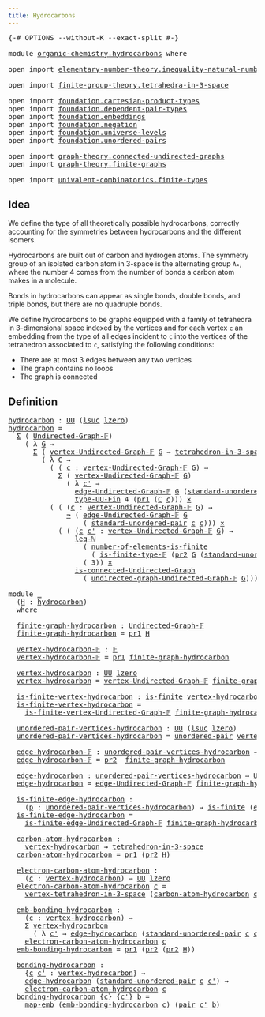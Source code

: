 ```yaml
---
title: Hydrocarbons
---
```


<pre class="Agda"><a id="38" class="Symbol">{-#</a> <a id="42" class="Keyword">OPTIONS</a> <a id="50" class="Pragma">--without-K</a> <a id="62" class="Pragma">--exact-split</a> <a id="76" class="Symbol">#-}</a>

<a id="81" class="Keyword">module</a> <a id="88" href="organic-chemistry.hydrocarbons.html" class="Module">organic-chemistry.hydrocarbons</a> <a id="119" class="Keyword">where</a>

<a id="126" class="Keyword">open</a> <a id="131" class="Keyword">import</a> <a id="138" href="elementary-number-theory.inequality-natural-numbers.html" class="Module">elementary-number-theory.inequality-natural-numbers</a>

<a id="191" class="Keyword">open</a> <a id="196" class="Keyword">import</a> <a id="203" href="finite-group-theory.tetrahedra-in-3-space.html" class="Module">finite-group-theory.tetrahedra-in-3-space</a>

<a id="246" class="Keyword">open</a> <a id="251" class="Keyword">import</a> <a id="258" href="foundation.cartesian-product-types.html" class="Module">foundation.cartesian-product-types</a>
<a id="293" class="Keyword">open</a> <a id="298" class="Keyword">import</a> <a id="305" href="foundation.dependent-pair-types.html" class="Module">foundation.dependent-pair-types</a>
<a id="337" class="Keyword">open</a> <a id="342" class="Keyword">import</a> <a id="349" href="foundation.embeddings.html" class="Module">foundation.embeddings</a>
<a id="371" class="Keyword">open</a> <a id="376" class="Keyword">import</a> <a id="383" href="foundation.negation.html" class="Module">foundation.negation</a>
<a id="403" class="Keyword">open</a> <a id="408" class="Keyword">import</a> <a id="415" href="foundation.universe-levels.html" class="Module">foundation.universe-levels</a>
<a id="442" class="Keyword">open</a> <a id="447" class="Keyword">import</a> <a id="454" href="foundation.unordered-pairs.html" class="Module">foundation.unordered-pairs</a>

<a id="482" class="Keyword">open</a> <a id="487" class="Keyword">import</a> <a id="494" href="graph-theory.connected-undirected-graphs.html" class="Module">graph-theory.connected-undirected-graphs</a>
<a id="535" class="Keyword">open</a> <a id="540" class="Keyword">import</a> <a id="547" href="graph-theory.finite-graphs.html" class="Module">graph-theory.finite-graphs</a>

<a id="575" class="Keyword">open</a> <a id="580" class="Keyword">import</a> <a id="587" href="univalent-combinatorics.finite-types.html" class="Module">univalent-combinatorics.finite-types</a>
</pre>
## Idea

We define the type of all theoretically possible hydrocarbons, correctly accounting for the symmetries between hydrocarbons and the different isomers.

Hydrocarbons are built out of carbon and hydrogen atoms. The symmetry group of an isolated carbon atom in 3-space is the alternating group `A₄`, where the number 4 comes from the number of bonds a carbon atom makes in a molecule.

Bonds in hydrocarbons can appear as single bonds, double bonds, and triple bonds, but there are no quadruple bonds.

We define hydrocarbons to be graphs equipped with a family of tetrahedra in 3-dimensional space indexed by the vertices and for each vertex `c` an embedding from the type of all edges incident to `c` into the vertices of the tetrahedron associated to `c`, satisfying the following conditions:

- There are at most 3 edges between any two vertices
- The graph contains no loops
- The graph is connected

## Definition

<pre class="Agda"><a id="hydrocarbon"></a><a id="1564" href="organic-chemistry.hydrocarbons.html#1564" class="Function">hydrocarbon</a> <a id="1576" class="Symbol">:</a> <a id="1578" href="foundation-core.universe-levels.html#235" class="Primitive">UU</a> <a id="1581" class="Symbol">(</a><a id="1582" href="Agda.Primitive.html#780" class="Primitive">lsuc</a> <a id="1587" href="Agda.Primitive.html#764" class="Primitive">lzero</a><a id="1592" class="Symbol">)</a>
<a id="1594" href="organic-chemistry.hydrocarbons.html#1564" class="Function">hydrocarbon</a> <a id="1606" class="Symbol">=</a>
  <a id="1610" href="foundation-core.dependent-pair-types.html#515" class="Record">Σ</a> <a id="1612" class="Symbol">(</a> <a id="1614" href="graph-theory.finite-graphs.html#1298" class="Function">Undirected-Graph-𝔽</a><a id="1632" class="Symbol">)</a>
    <a id="1638" class="Symbol">(</a> <a id="1640" class="Symbol">λ</a> <a id="1642" href="organic-chemistry.hydrocarbons.html#1642" class="Bound">G</a> <a id="1644" class="Symbol">→</a>
      <a id="1652" href="foundation-core.dependent-pair-types.html#515" class="Record">Σ</a> <a id="1654" class="Symbol">(</a> <a id="1656" href="graph-theory.finite-graphs.html#1446" class="Function">vertex-Undirected-Graph-𝔽</a> <a id="1682" href="organic-chemistry.hydrocarbons.html#1642" class="Bound">G</a> <a id="1684" class="Symbol">→</a> <a id="1686" href="finite-group-theory.tetrahedra-in-3-space.html#842" class="Function">tetrahedron-in-3-space</a><a id="1708" class="Symbol">)</a>
        <a id="1718" class="Symbol">(</a> <a id="1720" class="Symbol">λ</a> <a id="1722" href="organic-chemistry.hydrocarbons.html#1722" class="Bound">C</a> <a id="1724" class="Symbol">→</a>
          <a id="1736" class="Symbol">(</a> <a id="1738" class="Symbol">(</a> <a id="1740" href="organic-chemistry.hydrocarbons.html#1740" class="Bound">c</a> <a id="1742" class="Symbol">:</a> <a id="1744" href="graph-theory.finite-graphs.html#1446" class="Function">vertex-Undirected-Graph-𝔽</a> <a id="1770" href="organic-chemistry.hydrocarbons.html#1642" class="Bound">G</a><a id="1771" class="Symbol">)</a> <a id="1773" class="Symbol">→</a>
            <a id="1787" href="foundation-core.dependent-pair-types.html#515" class="Record">Σ</a> <a id="1789" class="Symbol">(</a> <a id="1791" href="graph-theory.finite-graphs.html#1446" class="Function">vertex-Undirected-Graph-𝔽</a> <a id="1817" href="organic-chemistry.hydrocarbons.html#1642" class="Bound">G</a><a id="1818" class="Symbol">)</a>
              <a id="1834" class="Symbol">(</a> <a id="1836" class="Symbol">λ</a> <a id="1838" href="organic-chemistry.hydrocarbons.html#1838" class="Bound">c&#39;</a> <a id="1841" class="Symbol">→</a>
                <a id="1859" href="graph-theory.finite-graphs.html#1829" class="Function">edge-Undirected-Graph-𝔽</a> <a id="1883" href="organic-chemistry.hydrocarbons.html#1642" class="Bound">G</a> <a id="1885" class="Symbol">(</a><a id="1886" href="foundation.unordered-pairs.html#4458" class="Function">standard-unordered-pair</a> <a id="1910" href="organic-chemistry.hydrocarbons.html#1740" class="Bound">c</a> <a id="1912" href="organic-chemistry.hydrocarbons.html#1838" class="Bound">c&#39;</a><a id="1914" class="Symbol">))</a> <a id="1917" href="foundation-core.embeddings.html#1074" class="Function Operator">↪</a>
                <a id="1935" href="univalent-combinatorics.finite-types.html#5784" class="Function">type-UU-Fin</a> <a id="1947" class="Number">4</a> <a id="1949" class="Symbol">(</a><a id="1950" href="foundation-core.dependent-pair-types.html#605" class="Field">pr1</a> <a id="1954" class="Symbol">(</a><a id="1955" href="organic-chemistry.hydrocarbons.html#1722" class="Bound">C</a> <a id="1957" href="organic-chemistry.hydrocarbons.html#1740" class="Bound">c</a><a id="1958" class="Symbol">)))</a> <a id="1962" href="foundation-core.cartesian-product-types.html#590" class="Function Operator">×</a>
          <a id="1974" class="Symbol">(</a> <a id="1976" class="Symbol">(</a> <a id="1978" class="Symbol">(</a><a id="1979" href="organic-chemistry.hydrocarbons.html#1979" class="Bound">c</a> <a id="1981" class="Symbol">:</a> <a id="1983" href="graph-theory.finite-graphs.html#1446" class="Function">vertex-Undirected-Graph-𝔽</a> <a id="2009" href="organic-chemistry.hydrocarbons.html#1642" class="Bound">G</a><a id="2010" class="Symbol">)</a> <a id="2012" class="Symbol">→</a>
              <a id="2028" href="foundation-core.negation.html#465" class="Function">¬</a> <a id="2030" class="Symbol">(</a> <a id="2032" href="graph-theory.finite-graphs.html#1829" class="Function">edge-Undirected-Graph-𝔽</a> <a id="2056" href="organic-chemistry.hydrocarbons.html#1642" class="Bound">G</a>
                  <a id="2076" class="Symbol">(</a> <a id="2078" href="foundation.unordered-pairs.html#4458" class="Function">standard-unordered-pair</a> <a id="2102" href="organic-chemistry.hydrocarbons.html#1979" class="Bound">c</a> <a id="2104" href="organic-chemistry.hydrocarbons.html#1979" class="Bound">c</a><a id="2105" class="Symbol">)))</a> <a id="2109" href="foundation-core.cartesian-product-types.html#590" class="Function Operator">×</a>
            <a id="2123" class="Symbol">(</a> <a id="2125" class="Symbol">(</a> <a id="2127" class="Symbol">(</a><a id="2128" href="organic-chemistry.hydrocarbons.html#2128" class="Bound">c</a> <a id="2130" href="organic-chemistry.hydrocarbons.html#2130" class="Bound">c&#39;</a> <a id="2133" class="Symbol">:</a> <a id="2135" href="graph-theory.finite-graphs.html#1446" class="Function">vertex-Undirected-Graph-𝔽</a> <a id="2161" href="organic-chemistry.hydrocarbons.html#1642" class="Bound">G</a><a id="2162" class="Symbol">)</a> <a id="2164" class="Symbol">→</a>
                <a id="2182" href="elementary-number-theory.inequality-natural-numbers.html#1660" class="Function">leq-ℕ</a>
                  <a id="2206" class="Symbol">(</a> <a id="2208" href="univalent-combinatorics.finite-types.html#12503" class="Function">number-of-elements-is-finite</a>
                    <a id="2257" class="Symbol">(</a> <a id="2259" href="univalent-combinatorics.finite-types.html#4827" class="Function">is-finite-type-𝔽</a> <a id="2276" class="Symbol">(</a><a id="2277" href="foundation-core.dependent-pair-types.html#617" class="Field">pr2</a> <a id="2281" href="organic-chemistry.hydrocarbons.html#1642" class="Bound">G</a> <a id="2283" class="Symbol">(</a><a id="2284" href="foundation.unordered-pairs.html#4458" class="Function">standard-unordered-pair</a> <a id="2308" href="organic-chemistry.hydrocarbons.html#2128" class="Bound">c</a> <a id="2310" href="organic-chemistry.hydrocarbons.html#2130" class="Bound">c&#39;</a><a id="2312" class="Symbol">))))</a>
                  <a id="2335" class="Symbol">(</a> <a id="2337" class="Number">3</a><a id="2338" class="Symbol">))</a> <a id="2341" href="foundation-core.cartesian-product-types.html#590" class="Function Operator">×</a>
                <a id="2359" href="graph-theory.connected-undirected-graphs.html#745" class="Function">is-connected-Undirected-Graph</a>
                  <a id="2407" class="Symbol">(</a> <a id="2409" href="graph-theory.finite-graphs.html#2330" class="Function">undirected-graph-Undirected-Graph-𝔽</a> <a id="2445" href="organic-chemistry.hydrocarbons.html#1642" class="Bound">G</a><a id="2446" class="Symbol">)))))</a>

<a id="2453" class="Keyword">module</a> <a id="2460" href="organic-chemistry.hydrocarbons.html#2460" class="Module">_</a>
  <a id="2464" class="Symbol">(</a><a id="2465" href="organic-chemistry.hydrocarbons.html#2465" class="Bound">H</a> <a id="2467" class="Symbol">:</a> <a id="2469" href="organic-chemistry.hydrocarbons.html#1564" class="Function">hydrocarbon</a><a id="2480" class="Symbol">)</a>
  <a id="2484" class="Keyword">where</a>

  <a id="2493" href="organic-chemistry.hydrocarbons.html#2493" class="Function">finite-graph-hydrocarbon</a> <a id="2518" class="Symbol">:</a> <a id="2520" href="graph-theory.finite-graphs.html#1298" class="Function">Undirected-Graph-𝔽</a>
  <a id="2541" href="organic-chemistry.hydrocarbons.html#2493" class="Function">finite-graph-hydrocarbon</a> <a id="2566" class="Symbol">=</a> <a id="2568" href="foundation-core.dependent-pair-types.html#605" class="Field">pr1</a> <a id="2572" href="organic-chemistry.hydrocarbons.html#2465" class="Bound">H</a>

  <a id="2577" href="organic-chemistry.hydrocarbons.html#2577" class="Function">vertex-hydrocarbon-𝔽</a> <a id="2598" class="Symbol">:</a> <a id="2600" href="univalent-combinatorics.finite-types.html#4743" class="Function">𝔽</a>
  <a id="2604" href="organic-chemistry.hydrocarbons.html#2577" class="Function">vertex-hydrocarbon-𝔽</a> <a id="2625" class="Symbol">=</a> <a id="2627" href="foundation-core.dependent-pair-types.html#605" class="Field">pr1</a> <a id="2631" href="organic-chemistry.hydrocarbons.html#2493" class="Function">finite-graph-hydrocarbon</a>

  <a id="2659" href="organic-chemistry.hydrocarbons.html#2659" class="Function">vertex-hydrocarbon</a> <a id="2678" class="Symbol">:</a> <a id="2680" href="foundation-core.universe-levels.html#235" class="Primitive">UU</a> <a id="2683" href="Agda.Primitive.html#764" class="Primitive">lzero</a>
  <a id="2691" href="organic-chemistry.hydrocarbons.html#2659" class="Function">vertex-hydrocarbon</a> <a id="2710" class="Symbol">=</a> <a id="2712" href="graph-theory.finite-graphs.html#1446" class="Function">vertex-Undirected-Graph-𝔽</a> <a id="2738" href="organic-chemistry.hydrocarbons.html#2493" class="Function">finite-graph-hydrocarbon</a>

  <a id="2766" href="organic-chemistry.hydrocarbons.html#2766" class="Function">is-finite-vertex-hydrocarbon</a> <a id="2795" class="Symbol">:</a> <a id="2797" href="univalent-combinatorics.finite-types.html#4004" class="Function">is-finite</a> <a id="2807" href="organic-chemistry.hydrocarbons.html#2659" class="Function">vertex-hydrocarbon</a>
  <a id="2828" href="organic-chemistry.hydrocarbons.html#2766" class="Function">is-finite-vertex-hydrocarbon</a> <a id="2857" class="Symbol">=</a>
    <a id="2863" href="graph-theory.finite-graphs.html#1687" class="Function">is-finite-vertex-Undirected-Graph-𝔽</a> <a id="2899" href="organic-chemistry.hydrocarbons.html#2493" class="Function">finite-graph-hydrocarbon</a>

  <a id="2927" href="organic-chemistry.hydrocarbons.html#2927" class="Function">unordered-pair-vertices-hydrocarbon</a> <a id="2963" class="Symbol">:</a> <a id="2965" href="foundation-core.universe-levels.html#235" class="Primitive">UU</a> <a id="2968" class="Symbol">(</a><a id="2969" href="Agda.Primitive.html#780" class="Primitive">lsuc</a> <a id="2974" href="Agda.Primitive.html#764" class="Primitive">lzero</a><a id="2979" class="Symbol">)</a>
  <a id="2983" href="organic-chemistry.hydrocarbons.html#2927" class="Function">unordered-pair-vertices-hydrocarbon</a> <a id="3019" class="Symbol">=</a> <a id="3021" href="foundation.unordered-pairs.html#2395" class="Function">unordered-pair</a> <a id="3036" href="organic-chemistry.hydrocarbons.html#2659" class="Function">vertex-hydrocarbon</a>

  <a id="3058" href="organic-chemistry.hydrocarbons.html#3058" class="Function">edge-hydrocarbon-𝔽</a> <a id="3077" class="Symbol">:</a> <a id="3079" href="organic-chemistry.hydrocarbons.html#2927" class="Function">unordered-pair-vertices-hydrocarbon</a> <a id="3115" class="Symbol">→</a> <a id="3117" href="univalent-combinatorics.finite-types.html#4743" class="Function">𝔽</a>
  <a id="3121" href="organic-chemistry.hydrocarbons.html#3058" class="Function">edge-hydrocarbon-𝔽</a> <a id="3140" class="Symbol">=</a> <a id="3142" href="foundation-core.dependent-pair-types.html#617" class="Field">pr2</a>  <a id="3147" href="organic-chemistry.hydrocarbons.html#2493" class="Function">finite-graph-hydrocarbon</a>

  <a id="3175" href="organic-chemistry.hydrocarbons.html#3175" class="Function">edge-hydrocarbon</a> <a id="3192" class="Symbol">:</a> <a id="3194" href="organic-chemistry.hydrocarbons.html#2927" class="Function">unordered-pair-vertices-hydrocarbon</a> <a id="3230" class="Symbol">→</a> <a id="3232" href="foundation-core.universe-levels.html#235" class="Primitive">UU</a> <a id="3235" href="Agda.Primitive.html#764" class="Primitive">lzero</a>
  <a id="3243" href="organic-chemistry.hydrocarbons.html#3175" class="Function">edge-hydrocarbon</a> <a id="3260" class="Symbol">=</a> <a id="3262" href="graph-theory.finite-graphs.html#1829" class="Function">edge-Undirected-Graph-𝔽</a> <a id="3286" href="organic-chemistry.hydrocarbons.html#2493" class="Function">finite-graph-hydrocarbon</a>

  <a id="3314" href="organic-chemistry.hydrocarbons.html#3314" class="Function">is-finite-edge-hydrocarbon</a> <a id="3341" class="Symbol">:</a>
    <a id="3347" class="Symbol">(</a><a id="3348" href="organic-chemistry.hydrocarbons.html#3348" class="Bound">p</a> <a id="3350" class="Symbol">:</a> <a id="3352" href="organic-chemistry.hydrocarbons.html#2927" class="Function">unordered-pair-vertices-hydrocarbon</a><a id="3387" class="Symbol">)</a> <a id="3389" class="Symbol">→</a> <a id="3391" href="univalent-combinatorics.finite-types.html#4004" class="Function">is-finite</a> <a id="3401" class="Symbol">(</a><a id="3402" href="organic-chemistry.hydrocarbons.html#3175" class="Function">edge-hydrocarbon</a> <a id="3419" href="organic-chemistry.hydrocarbons.html#3348" class="Bound">p</a><a id="3420" class="Symbol">)</a>
  <a id="3424" href="organic-chemistry.hydrocarbons.html#3314" class="Function">is-finite-edge-hydrocarbon</a> <a id="3451" class="Symbol">=</a>
    <a id="3457" href="graph-theory.finite-graphs.html#1969" class="Function">is-finite-edge-Undirected-Graph-𝔽</a> <a id="3491" href="organic-chemistry.hydrocarbons.html#2493" class="Function">finite-graph-hydrocarbon</a>

  <a id="3519" href="organic-chemistry.hydrocarbons.html#3519" class="Function">carbon-atom-hydrocarbon</a> <a id="3543" class="Symbol">:</a>
    <a id="3549" href="organic-chemistry.hydrocarbons.html#2659" class="Function">vertex-hydrocarbon</a> <a id="3568" class="Symbol">→</a> <a id="3570" href="finite-group-theory.tetrahedra-in-3-space.html#842" class="Function">tetrahedron-in-3-space</a>
  <a id="3595" href="organic-chemistry.hydrocarbons.html#3519" class="Function">carbon-atom-hydrocarbon</a> <a id="3619" class="Symbol">=</a> <a id="3621" href="foundation-core.dependent-pair-types.html#605" class="Field">pr1</a> <a id="3625" class="Symbol">(</a><a id="3626" href="foundation-core.dependent-pair-types.html#617" class="Field">pr2</a> <a id="3630" href="organic-chemistry.hydrocarbons.html#2465" class="Bound">H</a><a id="3631" class="Symbol">)</a>

  <a id="3636" href="organic-chemistry.hydrocarbons.html#3636" class="Function">electron-carbon-atom-hydrocarbon</a> <a id="3669" class="Symbol">:</a>
    <a id="3675" class="Symbol">(</a><a id="3676" href="organic-chemistry.hydrocarbons.html#3676" class="Bound">c</a> <a id="3678" class="Symbol">:</a> <a id="3680" href="organic-chemistry.hydrocarbons.html#2659" class="Function">vertex-hydrocarbon</a><a id="3698" class="Symbol">)</a> <a id="3700" class="Symbol">→</a> <a id="3702" href="foundation-core.universe-levels.html#235" class="Primitive">UU</a> <a id="3705" href="Agda.Primitive.html#764" class="Primitive">lzero</a>
  <a id="3713" href="organic-chemistry.hydrocarbons.html#3636" class="Function">electron-carbon-atom-hydrocarbon</a> <a id="3746" href="organic-chemistry.hydrocarbons.html#3746" class="Bound">c</a> <a id="3748" class="Symbol">=</a>
    <a id="3754" href="finite-group-theory.tetrahedra-in-3-space.html#1399" class="Function">vertex-tetrahedron-in-3-space</a> <a id="3784" class="Symbol">(</a><a id="3785" href="organic-chemistry.hydrocarbons.html#3519" class="Function">carbon-atom-hydrocarbon</a> <a id="3809" href="organic-chemistry.hydrocarbons.html#3746" class="Bound">c</a><a id="3810" class="Symbol">)</a>

  <a id="3815" href="organic-chemistry.hydrocarbons.html#3815" class="Function">emb-bonding-hydrocarbon</a> <a id="3839" class="Symbol">:</a>
    <a id="3845" class="Symbol">(</a><a id="3846" href="organic-chemistry.hydrocarbons.html#3846" class="Bound">c</a> <a id="3848" class="Symbol">:</a> <a id="3850" href="organic-chemistry.hydrocarbons.html#2659" class="Function">vertex-hydrocarbon</a><a id="3868" class="Symbol">)</a> <a id="3870" class="Symbol">→</a>
    <a id="3876" href="foundation-core.dependent-pair-types.html#515" class="Record">Σ</a> <a id="3878" href="organic-chemistry.hydrocarbons.html#2659" class="Function">vertex-hydrocarbon</a>
      <a id="3903" class="Symbol">(</a> <a id="3905" class="Symbol">λ</a> <a id="3907" href="organic-chemistry.hydrocarbons.html#3907" class="Bound">c&#39;</a> <a id="3910" class="Symbol">→</a> <a id="3912" href="organic-chemistry.hydrocarbons.html#3175" class="Function">edge-hydrocarbon</a> <a id="3929" class="Symbol">(</a><a id="3930" href="foundation.unordered-pairs.html#4458" class="Function">standard-unordered-pair</a> <a id="3954" href="organic-chemistry.hydrocarbons.html#3846" class="Bound">c</a> <a id="3956" href="organic-chemistry.hydrocarbons.html#3907" class="Bound">c&#39;</a><a id="3958" class="Symbol">))</a> <a id="3961" href="foundation-core.embeddings.html#1074" class="Function Operator">↪</a>
    <a id="3967" href="organic-chemistry.hydrocarbons.html#3636" class="Function">electron-carbon-atom-hydrocarbon</a> <a id="4000" href="organic-chemistry.hydrocarbons.html#3846" class="Bound">c</a>
  <a id="4004" href="organic-chemistry.hydrocarbons.html#3815" class="Function">emb-bonding-hydrocarbon</a> <a id="4028" class="Symbol">=</a> <a id="4030" href="foundation-core.dependent-pair-types.html#605" class="Field">pr1</a> <a id="4034" class="Symbol">(</a><a id="4035" href="foundation-core.dependent-pair-types.html#617" class="Field">pr2</a> <a id="4039" class="Symbol">(</a><a id="4040" href="foundation-core.dependent-pair-types.html#617" class="Field">pr2</a> <a id="4044" href="organic-chemistry.hydrocarbons.html#2465" class="Bound">H</a><a id="4045" class="Symbol">))</a>

  <a id="4051" href="organic-chemistry.hydrocarbons.html#4051" class="Function">bonding-hydrocarbon</a> <a id="4071" class="Symbol">:</a>
    <a id="4077" class="Symbol">{</a><a id="4078" href="organic-chemistry.hydrocarbons.html#4078" class="Bound">c</a> <a id="4080" href="organic-chemistry.hydrocarbons.html#4080" class="Bound">c&#39;</a> <a id="4083" class="Symbol">:</a> <a id="4085" href="organic-chemistry.hydrocarbons.html#2659" class="Function">vertex-hydrocarbon</a><a id="4103" class="Symbol">}</a> <a id="4105" class="Symbol">→</a>
    <a id="4111" href="organic-chemistry.hydrocarbons.html#3175" class="Function">edge-hydrocarbon</a> <a id="4128" class="Symbol">(</a><a id="4129" href="foundation.unordered-pairs.html#4458" class="Function">standard-unordered-pair</a> <a id="4153" href="organic-chemistry.hydrocarbons.html#4078" class="Bound">c</a> <a id="4155" href="organic-chemistry.hydrocarbons.html#4080" class="Bound">c&#39;</a><a id="4157" class="Symbol">)</a> <a id="4159" class="Symbol">→</a>
    <a id="4165" href="organic-chemistry.hydrocarbons.html#3636" class="Function">electron-carbon-atom-hydrocarbon</a> <a id="4198" href="organic-chemistry.hydrocarbons.html#4078" class="Bound">c</a>
  <a id="4202" href="organic-chemistry.hydrocarbons.html#4051" class="Function">bonding-hydrocarbon</a> <a id="4222" class="Symbol">{</a><a id="4223" href="organic-chemistry.hydrocarbons.html#4223" class="Bound">c</a><a id="4224" class="Symbol">}</a> <a id="4226" class="Symbol">{</a><a id="4227" href="organic-chemistry.hydrocarbons.html#4227" class="Bound">c&#39;</a><a id="4229" class="Symbol">}</a> <a id="4231" href="organic-chemistry.hydrocarbons.html#4231" class="Bound">b</a> <a id="4233" class="Symbol">=</a>
    <a id="4239" href="foundation-core.embeddings.html#1217" class="Function">map-emb</a> <a id="4247" class="Symbol">(</a><a id="4248" href="organic-chemistry.hydrocarbons.html#3815" class="Function">emb-bonding-hydrocarbon</a> <a id="4272" href="organic-chemistry.hydrocarbons.html#4223" class="Bound">c</a><a id="4273" class="Symbol">)</a> <a id="4275" class="Symbol">(</a><a id="4276" href="foundation-core.dependent-pair-types.html#588" class="InductiveConstructor">pair</a> <a id="4281" href="organic-chemistry.hydrocarbons.html#4227" class="Bound">c&#39;</a> <a id="4284" href="organic-chemistry.hydrocarbons.html#4231" class="Bound">b</a><a id="4285" class="Symbol">)</a>
</pre>